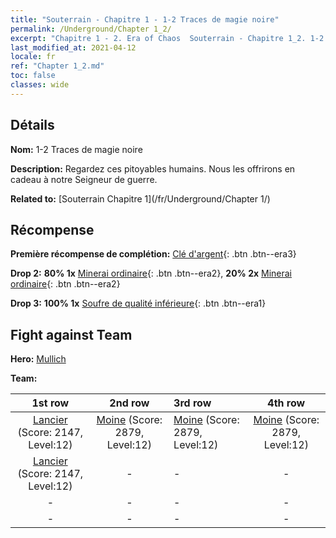 ```yaml
---
title: "Souterrain - Chapitre 1 - 1-2 Traces de magie noire"
permalink: /Underground/Chapter 1_2/
excerpt: "Chapitre 1 - 2. Era of Chaos  Souterrain - Chapitre 1_2. 1-2 Traces de magie noire"
last_modified_at: 2021-04-12
locale: fr
ref: "Chapter 1_2.md"
toc: false
classes: wide
---
```


## Détails

 **Nom:** 1-2 Traces de magie noire

 **Description:** Regardez ces pitoyables humains. Nous les offrirons en cadeau à notre Seigneur de guerre.

 **Related to:** [Souterrain Chapitre 1](/fr/Underground/Chapter 1/)

## Récompense

 **Première récompense de complétion:** [Clé d'argent](/fr/Items/con_693/){: .btn .btn--era3}

 **Drop 2:** **80% 1x** [Minerai ordinaire](/fr/Items/mat_6/){: .btn .btn--era2}, **20% 2x** [Minerai ordinaire](/fr/Items/mat_6/){: .btn .btn--era2}

 **Drop 3:** **100% 1x** [Soufre de qualité inférieure](/fr/Items/mat_3/){: .btn .btn--era1}


## Fight against Team
 **Hero:** [Mullich](/fr/heroes/Mullich/)

 **Team:**


  | 1st row | 2nd row | 3rd row | 4th row |
  |:----:|:----:|:----|:----:|
  | [Lancier](/fr/units/Pikeman/) (Score: 2147, Level:12)  | [Moine](/fr/units/Monk/) (Score: 2879, Level:12)  | [Moine](/fr/units/Monk/) (Score: 2879, Level:12)  | [Moine](/fr/units/Monk/) (Score: 2879, Level:12)  |
  | [Lancier](/fr/units/Pikeman/) (Score: 2147, Level:12)  | - | - | - |
  | - | - | - | - |
  | - | - | - | - |


